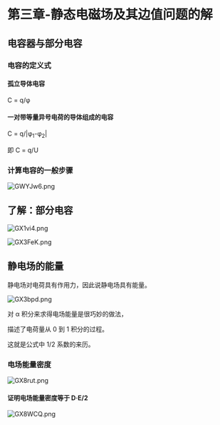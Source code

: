 # 第三章-静态电磁场及其边值问题的解
## 电容器与部分电容
### 电容的定义式
#### 孤立导体电容
C = q/&phi;

#### 一对带等量异号电荷的导体组成的电容
C = q/|&phi;<sub>1</sub>-&phi;<sub>2</sub>|

即 C = q/U
### 计算电容的一般步骤
![GWYJw6.png](https://s1.ax1x.com/2020/04/08/GWYJw6.png)
## 了解：部分电容
![GX1vi4.png](https://s1.ax1x.com/2020/04/13/GX1vi4.png)

![GX3FeK.png](https://s1.ax1x.com/2020/04/13/GX3FeK.png)
## 静电场的能量
静电场对电荷具有作用力，因此说静电场具有能量。

![GX3bpd.png](https://s1.ax1x.com/2020/04/13/GX3bpd.png)

对 &alpha; 积分来求得电场能量是很巧妙的做法，

描述了电荷量从 0 到 1 积分的过程。

这就是公式中 1/2 系数的来历。
### 电场能量密度
![GX8rut.png](https://s1.ax1x.com/2020/04/13/GX8rut.png)

#### 证明电场能量密度等于 D·E/2
![GX8WCQ.png](https://s1.ax1x.com/2020/04/13/GX8WCQ.png)
